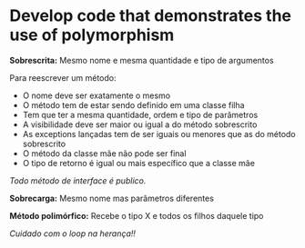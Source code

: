 # Develop code that demonstrates the use of polymorphism

**Sobrescrita:** Mesmo nome e mesma quantidade e tipo de argumentos

Para reescrever um método:
- O nome deve ser exatamente o mesmo
- O método tem de estar sendo definido em uma classe filha
- Tem que ter a mesma quantidade, ordem e tipo de parâmetros
- A visibilidade deve ser maior ou igual a do método sobrescrito
- As exceptions lançadas tem de ser iguais ou menores que as do método sobrescrito
- O método da classe mãe não pode ser final
- O tipo de retorno é igual ou mais específico que a classe mãe

_Todo método de interface é publico._

**Sobrecarga:** Mesmo nome mas parâmetros diferentes

**Método polimórfico:** Recebe o tipo X e todos os filhos daquele tipo

_Cuidado com o loop na herança!!_




